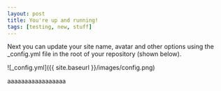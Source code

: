 ```yaml
---
layout: post
title: You're up and running!
tags: [testing, new, stuff]
---
```


Next you can update your site name, avatar and other options using the _config.yml file in the root of your repository (shown below).

![_config.yml]({{ site.baseurl }}/images/config.png)

aaaaaaaaaaaaaaaaa
